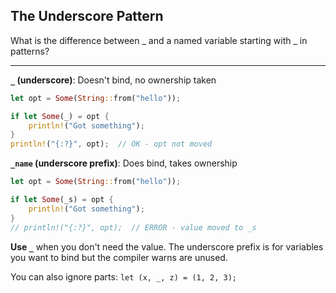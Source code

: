 ## The Underscore Pattern

What is the difference between _ and a named variable starting with _ in patterns?

---

**`_` (underscore)**: Doesn't bind, no ownership taken
```rust
let opt = Some(String::from("hello"));

if let Some(_) = opt {
    println!("Got something");
}
println!("{:?}", opt);  // OK - opt not moved
```

**`_name` (underscore prefix)**: Does bind, takes ownership
```rust
let opt = Some(String::from("hello"));

if let Some(_s) = opt {
    println!("Got something");
}
// println!("{:?}", opt);  // ERROR - value moved to _s
```

**Use `_`** when you don't need the value. The underscore prefix is for variables you want to bind but the compiler warns are unused.

You can also ignore parts: `let (x, _, z) = (1, 2, 3);`

